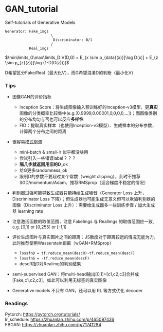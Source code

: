 # GAN_tutorial
Self-tutorials of Generative Models

```
Generator: Fake_imgs
                     \
                      Discriminator: 0/1
                     /
           Real_imgs
```

$\min\limits_G\max\limits_D V(D,G) = E_{x \sim p_{data}(x)}[\log D(x)] + E_{z \sim p_{z}(z)}[\log (1-D(G(z)))]$



D希望区分Fake/Real（最大化V），而G希望混淆D的判断（最小化V）


### Tips

* 图像GAN的评价指标
    - Inception Score：将生成图像输入预训练好的Inception-v3模型，更**真实**图像的分类概率比较集中(e.g.[0.9999,0.00001,0,0,0,0,...])；而图像类别的分布均匀与否也可以反应**多样性**
    - FID：提取真实样本（也使用Inception-v3模型）、生成样本的分布参数，计算两个分布之间的距离


* 很容易[模式崩溃](https://aiden.nibali.org/blog/2017-01-18-mode-collapse-gans/)
    - mini-batch & small-lr 似乎都没啥用
    - 尝试引入一些错误label？？？
    - **隔几步就返回用旧的D**_ok
    - 给G更多randomness_ok
    - 限制D的参数不要超过某个常数（weight clipping），此时不推荐SGD/momentum/Adam，推荐RMSprop（适合梯度不稳定的情况）

* 判别器过强可能导致生成器只能持续生成噪音（Generator Loss 上升，Discriminator Loss 下降）；但生成器也可能生成无意义但可以欺骗判别器的图像（Discriminator Loss 上升）：需要给生成器多一些训练步骤 / 加大生成器 learning rate 

* 注意激活函数的取值范围，注意 FakeImgs 与 RealImgs 的取值范围应一致, e.g. [0,1] or [0,255] or [-1,1]

* 评价生成图片与真实图片之间的距离：JS散度对于距离较远的情况无能为力，此时推荐使用Wasserstein距离（wGAN+RMSprop）
    - ```lossfnD = tf.reduce_mean(descR)-tf.reduce_mean(descF)``` 
    - ```lossfnG = -tf.reduce_mean(descF)```
    - descR指D对Realimg的判别结果

* semi-supervised GAN：将multi-head输出[0,1]+[c1,c2,c3]合并成[Fake,c1,c2,c3]，如此可以利用无标签的真实图像

* Generative models 不只有 GAN，还可以用 RL 等方式优化 decoder


### Readings

Pytorch: https://pytorch.org/tutorials/    
lr_schedule: https://zhuanlan.zhihu.com/p/465097436   
FBGAN: https://zhuanlan.zhihu.com/p/71741284     







